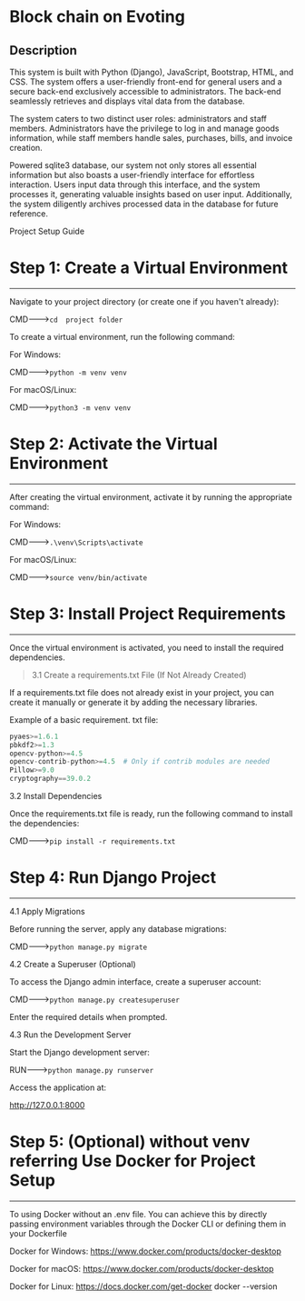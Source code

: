 # Block chain on Evoting 

## Description
This system is built with Python (Django), JavaScript, Bootstrap, HTML, and CSS. The system offers a user-friendly front-end for general users and a secure back-end exclusively accessible to administrators. The back-end seamlessly retrieves and displays vital data from the database.

The system caters to two distinct user roles: administrators and staff members. Administrators have the privilege to log in and manage goods information, while staff members handle sales, purchases, bills, and invoice creation.

Powered sqlite3 database, our system not only stores all essential information but also boasts a user-friendly interface for effortless interaction. Users input data through this interface, and the system processes it, generating valuable insights based on user input. Additionally, the system diligently archives processed data in the database for future reference.

Project Setup Guide

# Step 1: Create a Virtual Environment
-------------------------------------

Navigate to your project directory (or create one if you haven't already):

CMD--->`cd  project folder`


To create a virtual environment, run the following command:

For Windows:

CMD--->`python -m venv venv`

For macOS/Linux:

CMD--->`python3 -m venv venv`

# Step 2: Activate the Virtual Environment
---------------------------------------

After creating the virtual environment, activate it by running the appropriate command:

For Windows:

CMD--->`.\venv\Scripts\activate`

For macOS/Linux:

CMD--->`source venv/bin/activate`

# Step 3: Install Project Requirements
------------------------------------

Once the virtual environment is activated, you need to install the required dependencies.

> 3.1 Create a requirements.txt File (If Not Already Created)

If a requirements.txt file does not already exist in your project, you can create it manually or generate it by adding the necessary libraries.

Example of a basic requirement. txt file:

```python required libraries like
pyaes>=1.6.1
pbkdf2>=1.3
opencv-python>=4.5
opencv-contrib-python>=4.5  # Only if contrib modules are needed
Pillow>=9.0
cryptography==39.0.2
```

3.2 Install Dependencies

Once the requirements.txt file is ready, run the following command to install the dependencies:

CMD--->`pip install -r requirements.txt`

# Step 4: Run Django Project
----------------------------

4.1 Apply Migrations

Before running the server, apply any database migrations:

CMD--->`python manage.py migrate`

4.2 Create a Superuser (Optional)

To access the Django admin interface, create a superuser account:

CMD--->`python manage.py createsuperuser`

Enter the required details when prompted.

4.3 Run the Development Server

Start the Django development server:

RUN--->`python manage.py runserver`

Access the application at:

http://127.0.0.1:8000

# Step 5: (Optional)  without venv referring Use Docker for Project Setup
-----------------------------------------------------------------------
To using Docker without an .env file. You can achieve this by directly passing environment variables through the Docker CLI or defining them in your Dockerfile

Docker for Windows: https://www.docker.com/products/docker-desktop

Docker for macOS: https://www.docker.com/products/docker-desktop

Docker for Linux: https://docs.docker.com/get-docker
docker --version

